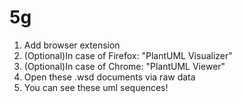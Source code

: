 # 5g

1. Add browser extension
2. (Optional)In case of Firefox: "PlantUML Visualizer"
3. (Optional)In case of Chrome: "PlantUML Viewer"
4. Open these .wsd documents via raw data
5. You can see these uml sequences!
